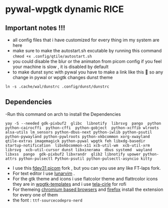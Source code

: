 # pywal-wpgtk dynamic RICE

## Important notes !!!
- all config files that i have customized for every thing im my system are here
- make sure to make the autostart.sh excutable by running this command ```chmod +x .config/qtile/autostart.sh```
- you could disable the blur or the animaton from picom config if you feel your machine is slow , it is disabled by default
- to make dunst sync with pywal you have to make a link like this 🔻 so any change in pywal or wpgtk changes dunst theme
```
ln -s .cache/wal/dunstrc .config/dunst/dunstrc
```
 
## Dependencies 
-Run this command on arch to install the Dependencies 
```
yay -S --needed gdk-pixbuf2  glibc  libnotify  librsvg  pango  python python-cairocffi  python-cffi  python-gobject  python-xcffib wlroots alsa-utils lm_sensors python-dbus-next python-iwlib python-psutil python-pywayland python-pywlroots python-xkbcommon xorg-xwayland qtile-extras imagemagick python-pywal wpgtk feh libxdg-basedir  startup-notification  libxkbcommon-x11 xcb-util-wm  xcb-util-xrm  librsvg  xcb-util-cursor dunst libxinerama  dbus systemd  wayland  libxss  pango  gdk-pixbuf2 libxrandr  glib2 libnotify upower python-attrs python-pulsectl Python-psutil python-pulsectl-asyncio kitty 
```

- I use this [fdev31 picom](https://github.com/fdev31/picom) fork , but you can you use any like FT-laps fork.
- For text editor I use [lunarvim](https://github.com/LunarVim/LunarVim) .
- For the gtk theme and icons i use flatcolor theme and flattrcolor icons they are in  [wpgtk-templates](https://github.com/deviantfero/wpgtk-templates) and i use [tela-cirle](https://github.com/vinceliuice/Tela-circle-icon-theme) for rofi 
- For themeing [chromium based browsers](https://github.com/metafates/ChromiumPywal) and [firefox](https://github.com/Frewacom/pywalfox/) install the extension for every one of them
- the font : ```ttf-sourcecodepro-nerd``` 


